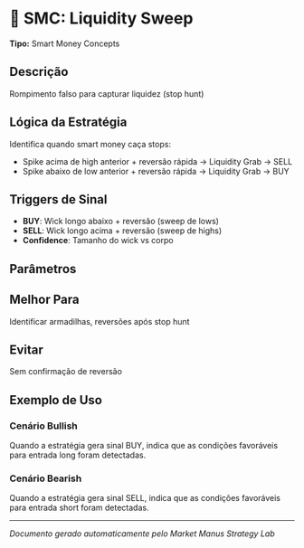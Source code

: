 # 🎣 SMC: Liquidity Sweep

**Tipo:** Smart Money Concepts

## Descrição
Rompimento falso para capturar liquidez (stop hunt)

## Lógica da Estratégia

Identifica quando smart money caça stops:
- Spike acima de high anterior + reversão rápida → Liquidity Grab → SELL
- Spike abaixo de low anterior + reversão rápida → Liquidity Grab → BUY
                

## Triggers de Sinal

- **BUY**: Wick longo abaixo + reversão (sweep de lows)
- **SELL**: Wick longo acima + reversão (sweep de highs)
- **Confidence**: Tamanho do wick vs corpo

## Parâmetros


## Melhor Para
Identificar armadilhas, reversões após stop hunt

## Evitar
Sem confirmação de reversão

## Exemplo de Uso

### Cenário Bullish
Quando a estratégia gera sinal BUY, indica que as condições favoráveis para entrada long foram detectadas.

### Cenário Bearish
Quando a estratégia gera sinal SELL, indica que as condições favoráveis para entrada short foram detectadas.

---
*Documento gerado automaticamente pelo Market Manus Strategy Lab*
